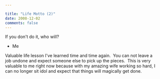 ```yaml
---

title: "Life Motto (2)"
date: 2008-12-02
comments: false
---
```


If you don't do it, who will?
   
- Me
   
   
Valuable life lesson I've learned time and time again.  You can not leave a job undone and expect someone else to pick up the pieces.  This is very valuable to me right now because with my amazing wife working so hard, I can no longer sit idol and expect that things will magically get done.
   
